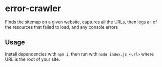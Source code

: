 # error-crawler
Finds the sitemap on a given website, captures all the URLs, then logs all of the resources that failed to load, and any console errors

## Usage

Install dependencies with `npm i`, then run with `node index.js <url>` where URL is the root of your site.
